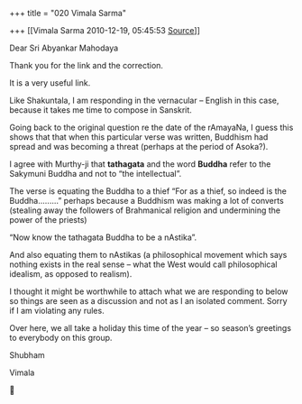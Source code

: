 +++
title = "020 Vimala Sarma"

+++
[[Vimala Sarma	2010-12-19, 05:45:53 [Source](https://groups.google.com/g/samskrita/c/0QvRNik3Y40)]]



Dear Sri Abyankar Mahodaya

Thank you for the link and the correction.

It is a very useful link.

Like Shakuntala, I am responding in the vernacular – English in this case, because it takes me time to compose in Sanskrit.



Going back to the original question re the date of the rAmayaNa, I guess this shows that that when this particular verse was written, Buddhism had spread and was becoming a threat (perhaps at the period of Asoka?).

I agree with Murthy-ji that **tathagata** and the word **Buddha** refer to the Sakymuni Buddha and not to “the intellectual”.

The verse is equating the Buddha to a thief “For as a thief, so indeed is the Buddha.........” perhaps because a Buddhism was making a lot of converts (stealing away the followers of Brahmanical religion and undermining the power of the priests)

“Now know the tathagata Buddha to be a nAstika”.

And also equating them to nAstikas (a philosophical movement which says nothing exists in the real sense – what the West would call philosophical idealism, as opposed to realism).



I thought it might be worthwhile to attach what we are responding to below so things are seen as a discussion and not as I an isolated comment. Sorry if I am violating any rules.



Over here, we all take a holiday this time of the year – so season’s greetings to everybody on this group.



Shubham

Vimala



